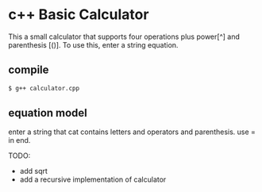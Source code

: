 # c++ Basic Calculator

This a small calculator that supports four operations plus power[^] and parenthesis [()].
To use this, enter a string equation.

## compile
```bash
$ g++ calculator.cpp
```

## equation model
enter a string that cat contains letters and operators and parenthesis. use = in end.


TODO: 
* add sqrt
* add a recursive implementation of calculator
